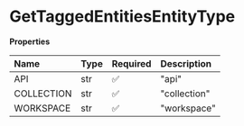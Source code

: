 # GetTaggedEntitiesEntityType

**Properties**

| Name       | Type | Required | Description  |
| :--------- | :--- | :------- | :----------- |
| API        | str  | ✅       | "api"        |
| COLLECTION | str  | ✅       | "collection" |
| WORKSPACE  | str  | ✅       | "workspace"  |
